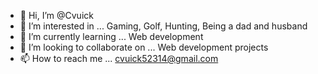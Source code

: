 - 👋 Hi, I’m @Cvuick
- 👀 I’m interested in ... Gaming, Golf, Hunting, Being a dad and husband
- 🌱 I’m currently learning ... Web development
- 💞️ I’m looking to collaborate on ... Web development projects
- 📫 How to reach me ... cvuick52314@gmail.com

<!---
Cvuick/Cvuick is a ✨ special ✨ repository because its `README.md` (this file) appears on your GitHub profile.
You can click the Preview link to take a look at your changes.
--->
